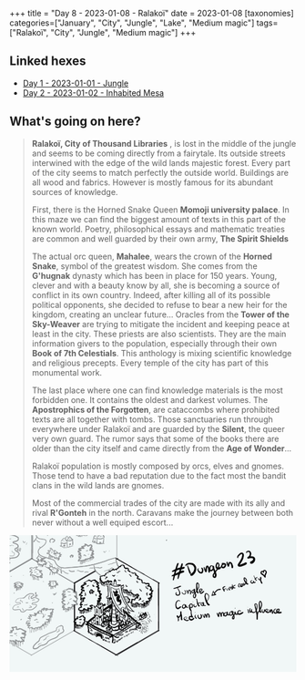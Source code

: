 +++
title = "Day 8 - 2023-01-08 - Ralakoï"
date = 2023-01-08
[taxonomies]
categories=["January", "City", "Jungle", "Lake", "Medium magic"]
tags=["Ralakoï", "City", "Jungle", "Medium magic"]
+++

## Linked hexes
- [Day 1 - 2023-01-01 - Jungle](../day-1)
- [Day 2 - 2023-01-02 - Inhabited Mesa](../day-2)


## What's going on here?
> **Ralakoï, City of Thousand Libraries** , is lost in the middle of the jungle and seems to be coming directly from a fairytale. Its outside streets interwined with the edge of the wild lands majestic forest.
> Every part of the city seems to match perfectly the outside world. Buildings are all wood and fabrics. 
> However is mostly famous for its abundant sources of knowledge.
>
> First, there is the Horned Snake Queen **Momoji university palace**. In this maze we can find the biggest amount of texts in this part of the known world. Poetry, philosophical essays and mathematic treaties are common and well guarded by their own army, **The Spirit Shields**
>
> The actual orc queen, **Mahalee**, wears the crown of the **Horned Snake**, symbol of the greatest wisdom. She comes from the **G'hugnak** dynasty which has been in place for 150 years. Young, clever and with a beauty know by all, she is becoming a source of conflict in its own country. Indeed, after killing all of its possible political opponents, she decided to refuse to bear a new heir for the kingdom, creating an unclear future...
> Oracles from the **Tower of the Sky-Weaver** are trying to mitigate the incident and keeping peace at least in the city. These priests are also scientists. They are the main information givers to the population, especially through their own **Book of 7th Celestials**. This anthology is mixing scientific knowledge and religious precepts. Every temple of the city has part of this monumental work.
>
> The last place where one can find knowledge materials is the most forbidden one. It contains the oldest and darkest volumes. The **Apostrophics of the Forgotten**, are cataccombs where prohibited texts are all together with tombs. Those sanctuaries run through everywhere under Ralakoï and are guarded by the **Silent**, the queer very own guard. The rumor says that some of the books there are older than the city itself and came directly from the **Age of Wonder**...
>
> Ralakoï population is mostly composed by orcs, elves and gnomes. Those tend to have a bad reputation due to the fact most the bandit clans in the wild lands are gnomes. 
>
> Most of the commercial trades of the city are made with its ally and rival **R'Gonteh** in the north. Caravans make the journey between both never without a well equiped escort...

![day8](../day8.jpeg)


